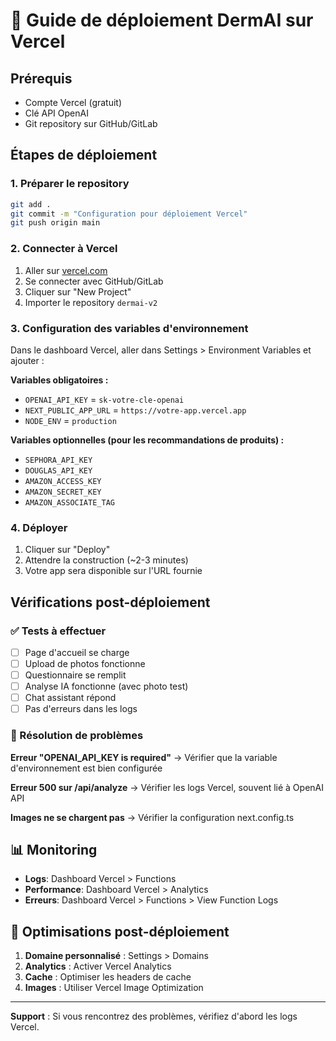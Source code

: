 # 🚀 Guide de déploiement DermAI sur Vercel

## Prérequis
- Compte Vercel (gratuit)
- Clé API OpenAI
- Git repository sur GitHub/GitLab

## Étapes de déploiement

### 1. Préparer le repository
```bash
git add .
git commit -m "Configuration pour déploiement Vercel"
git push origin main
```

### 2. Connecter à Vercel
1. Aller sur [vercel.com](https://vercel.com)
2. Se connecter avec GitHub/GitLab
3. Cliquer sur "New Project"
4. Importer le repository `dermai-v2`

### 3. Configuration des variables d'environnement
Dans le dashboard Vercel, aller dans Settings > Environment Variables et ajouter :

**Variables obligatoires :**
- `OPENAI_API_KEY` = `sk-votre-cle-openai`
- `NEXT_PUBLIC_APP_URL` = `https://votre-app.vercel.app`
- `NODE_ENV` = `production`

**Variables optionnelles (pour les recommandations de produits) :**
- `SEPHORA_API_KEY`
- `DOUGLAS_API_KEY`
- `AMAZON_ACCESS_KEY`
- `AMAZON_SECRET_KEY`
- `AMAZON_ASSOCIATE_TAG`

### 4. Déployer
1. Cliquer sur "Deploy"
2. Attendre la construction (~2-3 minutes)
3. Votre app sera disponible sur l'URL fournie

## Vérifications post-déploiement

### ✅ Tests à effectuer
- [ ] Page d'accueil se charge
- [ ] Upload de photos fonctionne
- [ ] Questionnaire se remplit
- [ ] Analyse IA fonctionne (avec photo test)
- [ ] Chat assistant répond
- [ ] Pas d'erreurs dans les logs

### 🔧 Résolution de problèmes

**Erreur "OPENAI_API_KEY is required"**
→ Vérifier que la variable d'environnement est bien configurée

**Erreur 500 sur /api/analyze**
→ Vérifier les logs Vercel, souvent lié à OpenAI API

**Images ne se chargent pas**
→ Vérifier la configuration next.config.ts

## 📊 Monitoring

- **Logs**: Dashboard Vercel > Functions
- **Performance**: Dashboard Vercel > Analytics
- **Erreurs**: Dashboard Vercel > Functions > View Function Logs

## 🎯 Optimisations post-déploiement

1. **Domaine personnalisé** : Settings > Domains
2. **Analytics** : Activer Vercel Analytics
3. **Cache** : Optimiser les headers de cache
4. **Images** : Utiliser Vercel Image Optimization

---

**Support** : Si vous rencontrez des problèmes, vérifiez d'abord les logs Vercel.
